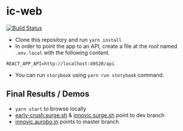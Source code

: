 # ic-web

[![Build Status](https://travis-ci.org/redsoftware-hq/ic-web.svg?branch=master)](https://travis-ci.org/redsoftware-hq/ic-web)

* Clone this repository and run `yarn install`
* In order to point the app to an API, create a file at the root named `.env.local` with the following content.

```text
REACT_APP_API=http://localhost:49520/api
```

* You can run `storybook` using `yarn run storybook` command.

## Final Results / Demos

* `yarn start` to browse locally
* [early-crush.surge.sh](https://early-crush.surge.sh) & [innovic.surge.sh](https://innovic.surge.sh) point to dev branch
* [innovic.aurobo.in](http://innovic.aurobo.in) points to master branch
